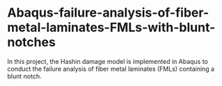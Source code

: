 # Abaqus-failure-analysis-of-fiber-metal-laminates-FMLs-with-blunt-notches
In this project, the Hashin damage model is implemented in Abaqus to conduct the failure analysis of fiber metal laminates (FMLs) containing a blunt notch.
